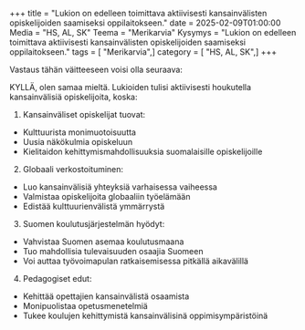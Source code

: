 +++
title = "Lukion on edelleen toimittava aktiivisesti kansainvälisten opiskelijoiden saamiseksi oppilaitokseen."
date = 2025-02-09T01:00:00
Media = "HS, AL, SK"
Teema = "Merikarvia"
Kysymys = "Lukion on edelleen toimittava aktiivisesti kansainvälisten opiskelijoiden saamiseksi oppilaitokseen."
tags = [ "Merikarvia",]
category = [ "HS, AL, SK",]
+++

Vastaus tähän väitteeseen voisi olla seuraava:

KYLLÄ, olen samaa mieltä. Lukioiden tulisi aktiivisesti houkutella kansainvälisiä opiskelijoita, koska:

1. Kansainväliset opiskelijat tuovat:
- Kulttuurista monimuotoisuutta
- Uusia näkökulmia opiskeluun
- Kielitaidon kehittymismahdollisuuksia suomalaisille opiskelijoille

2. Globaali verkostoituminen:
- Luo kansainvälisiä yhteyksiä varhaisessa vaiheessa
- Valmistaa opiskelijoita globaaliin työelämään
- Edistää kulttuurienvälistä ymmärrystä

3. Suomen koulutusjärjestelmän hyödyt:
- Vahvistaa Suomen asemaa koulutusmaana
- Tuo mahdollisia tulevaisuuden osaajia Suomeen
- Voi auttaa työvoimapulan ratkaisemisessa pitkällä aikavälillä

4. Pedagogiset edut:
- Kehittää opettajien kansainvälistä osaamista
- Monipuolistaa opetusmenetelmiä
- Tukee koulujen kehittymistä kansainvälisinä oppimisympäristöinä